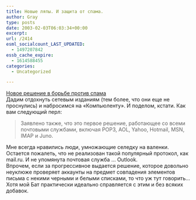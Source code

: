 ```yaml
---
title: Новые ляпы. И защита от спама.
author: Gray
type: posts
date: 2003-02-03T06:03:34+00:00
excerpt:
url: /2414
esml_socialcount_LAST_UPDATED:
  - 1497207842
essb_cache_expire:
  - 1614588455
categories:
  - Uncategorized

---
```








<a href="http://www.compulenta.ru/2003/2/3/37247/" target="_blank">Новое решение в&nbsp;борьбе против спама</a>  
Дадим отдохнуть сетевым изданиям (тем более, что они еще не проснулись) и&nbsp;набросимся на &laquo;Компьюленту&raquo;. И&nbsp;поделом, кстати. Как вам следующий перл:

> Заявлено также, что это первое решение, работающее со всеми почтовыми службами, включая POP3, AOL, Yahoo, Hotmail, MSN, IMAP и&nbsp;Juno.

Мне всегда нравились люди, умножающие селедку на валенки. Остается пожалеть, что не реализован такой популярный протокол, как mail.ru. И&nbsp;не упомянута почтовая служба &hellip; Outlook.  
Впрочем, если за прогрессивное выдается решение, которое довольно неуклюже проверяет аккаунты на предмет совпадения элементов письма с&nbsp;некими черными и&nbsp;белыми списками, то что уж тут говорить&hellip; Хотя мой Бат практически идеально справляется с&nbsp;этим и&nbsp;без всяких добавок.